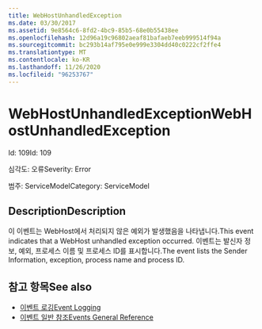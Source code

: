 ```yaml
---
title: WebHostUnhandledException
ms.date: 03/30/2017
ms.assetid: 9e8564c6-8fd2-4bc9-85b5-68e0b55438ee
ms.openlocfilehash: 12d96a19c96802aeaf81bafaeb7eeb999514f94a
ms.sourcegitcommit: bc293b14af795e0e999e3304dd40c0222cf2ffe4
ms.translationtype: MT
ms.contentlocale: ko-KR
ms.lasthandoff: 11/26/2020
ms.locfileid: "96253767"
---
```

# <a name="webhostunhandledexception"></a><span data-ttu-id="67e7d-102">WebHostUnhandledException</span><span class="sxs-lookup"><span data-stu-id="67e7d-102">WebHostUnhandledException</span></span>

<span data-ttu-id="67e7d-103">Id: 109</span><span class="sxs-lookup"><span data-stu-id="67e7d-103">Id: 109</span></span>  
  
 <span data-ttu-id="67e7d-104">심각도: 오류</span><span class="sxs-lookup"><span data-stu-id="67e7d-104">Severity: Error</span></span>  
  
 <span data-ttu-id="67e7d-105">범주: ServiceModel</span><span class="sxs-lookup"><span data-stu-id="67e7d-105">Category: ServiceModel</span></span>  
  
## <a name="description"></a><span data-ttu-id="67e7d-106">Description</span><span class="sxs-lookup"><span data-stu-id="67e7d-106">Description</span></span>  

 <span data-ttu-id="67e7d-107">이 이벤트는 WebHost에서 처리되지 않은 예외가 발생했음을 나타냅니다.</span><span class="sxs-lookup"><span data-stu-id="67e7d-107">This event indicates that a WebHost unhandled exception occurred.</span></span> <span data-ttu-id="67e7d-108">이벤트는 발신자 정보, 예외, 프로세스 이름 및 프로세스 ID를 표시합니다.</span><span class="sxs-lookup"><span data-stu-id="67e7d-108">The event lists the Sender Information, exception, process name and process ID.</span></span>  
  
## <a name="see-also"></a><span data-ttu-id="67e7d-109">참고 항목</span><span class="sxs-lookup"><span data-stu-id="67e7d-109">See also</span></span>

- [<span data-ttu-id="67e7d-110">이벤트 로깅</span><span class="sxs-lookup"><span data-stu-id="67e7d-110">Event Logging</span></span>](index.md)
- [<span data-ttu-id="67e7d-111">이벤트 일반 참조</span><span class="sxs-lookup"><span data-stu-id="67e7d-111">Events General Reference</span></span>](events-general-reference.md)
